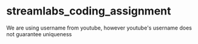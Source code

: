 # streamlabs_coding_assignment


We are using username from youtube, however youtube's username does not guarantee uniqueness
